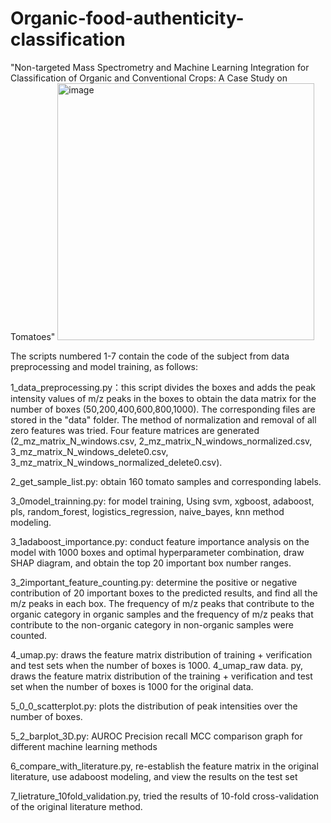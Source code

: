 # Organic-food-authenticity-classification
"Non-targeted Mass Spectrometry and Machine Learning Integration for Classification of Organic and Conventional Crops: A Case Study on Tomatoes"
<img width="411" alt="image" src="https://github.com/user-attachments/assets/948ca913-4b15-4204-be6f-6b49a24d5d0f" />


The scripts numbered 1-7 contain the code of the subject from data preprocessing and model training, as follows:

1_data_preprocessing.py：this script divides the boxes and adds the peak intensity values of m/z peaks in the boxes to obtain the data matrix for the number of boxes (50,200,400,600,800,1000). The corresponding files are stored in the "data" folder. The method of normalization and removal of all zero features was tried. Four feature matrices are generated (2_mz_matrix_N_windows.csv, 2_mz_matrix_N_windows_normalized.csv, 3_mz_matrix_N_windows_delete0.csv, 3_mz_matrix_N_windows_normalized_delete0.csv).

2_get_sample_list.py: obtain 160 tomato samples and corresponding labels.

3_0model_trainning.py: for model training, Using svm, xgboost, adaboost, pls, random_forest, logistics_regression, naive_bayes, knn method modeling.

3_1adaboost_importance.py: conduct feature importance analysis on the model with 1000 boxes and optimal hyperparameter combination, draw SHAP diagram, and obtain the top 20 important box number ranges.

3_2important_feature_counting.py: determine the positive or negative contribution of 20 important boxes to the predicted results, and find all the m/z peaks in each box. The frequency of m/z peaks that contribute to the organic category in organic samples and the frequency of m/z peaks that contribute to the non-organic category in non-organic samples were counted.

4_umap.py: draws the feature matrix distribution of training + verification and test sets when the number of boxes is 1000.
4_umap_raw data. py, draws the feature matrix distribution of the training + verification and test set when the number of boxes is 1000 for the original data.

5_0_0_scatterplot.py: plots the distribution of peak intensities over the number of boxes.

5_2_barplot_3D.py: AUROC Precision recall MCC comparison graph for different machine learning methods

6_compare_with_literature.py, re-establish the feature matrix in the original literature, use adaboost modeling, and view the results on the test set

7_lietrature_10fold_validation.py, tried the results of 10-fold cross-validation of the original literature method.
